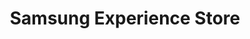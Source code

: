 ---
title: "Samsung Experience Store"
url: /ciudad-autonoma-de-buenos-aires/samsung-experience-store/
shop: teléfono móvil
---